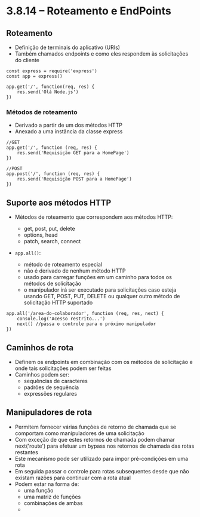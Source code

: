 # 3.8.14 – Roteamento e EndPoints

## Roteamento

- Definição de terminais do aplicativo (URIs)
- Também chamados endpoints e como eles respondem às solicitações do cliente

```
const express = require('express')
const app = express()

app.get('/', function(req, res) {
    res.send('Olá Node.js')
})
```

### Métodos de roteamento

- Derivado a partir de um dos métodos HTTP
- Anexado a uma instância da classe express

```
//GET
app.get('/', function (req, res) {
    res.send('Requisição GET para a HomePage')
})
```

```
//POST
app.post('/', function (req, res) {
    res.send('Requisição POST para a HomePage')
})
```

## Suporte aos métodos HTTP

- Métodos de roteamento que correspondem  aos métodos HTTP:
  - get, post, put, delete
  - options, head
  - patch, search, connect

- ```app.all()```:
  - método de roteamento especial
  - não é derivado de nenhum método HTTP
  - usado para carregar funções em um caminho para todos os métodos de solicitação
  - o manipulador irá ser executado para solicitações caso esteja usando GET, POST, PUT, DELETE ou qualquer outro método de solicitação HTTP suportado

```
app.all('/area-do-colaborador', function (req, res, next) {
    console.log('Acesso restrito...')
    next() //passa o controle para o próximo manipulador
})
```

## Caminhos de rota

- Definem os endpoints em combinação com os métodos de solicitação e onde tais solicitações podem ser feitas
- Caminhos podem ser:
  - sequências de caracteres
  - padrões de sequência
  - expressões regulares

## Manipuladores de rota

- Permitem fornecer várias funções de retorno de chamada que se comportam como manipuladores de uma solicitação
- Com exceção de que estes retornos de chamada podem chamar next('route') para efetuar um bypass nos retornos de chamada das rotas restantes
- Este mecanismo pode ser utilizado para impor pré-condições em uma rota
- Em seguida passar o controle para rotas subsequentes desde que não existam razões para continuar com a rota atual
- Podem estar na forma de:
  - uma função
  - uma matriz de funções
  - combinações de ambas
  - 
